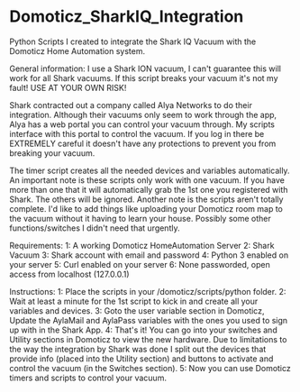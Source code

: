 # Domoticz_SharkIQ_Integration
Python Scripts I created to integrate the Shark IQ Vacuum with the Domoticz Home Automation system.

General information:
I use a Shark ION vacuum, I can't guarantee this will work for all Shark vacuums. If this script breaks your vacuum it's not my fault! USE AT YOUR OWN RISK!

Shark contracted out a company called Alya Networks to do their integration. Although their vacuums only seem to work through the app, Alya has a web portal you can control your vacuum through. My scripts interface with this portal to control the vacuum. If you log in there be EXTREMELY careful it doesn't have any protections to prevent you from breaking your vacuum.

The timer script creates all the needed devices and variables automatically. An important note is these scripts only work with one vacuum. If you have more than one that it will automatically grab the 1st one you registered with Shark. The others will be ignored. Another note is the scripts aren't totally complete. I'd like to add things like uploading your Domoticz room map to the vacuum without it having to learn your house. Possibly some other functions/switches I didn't need that urgently.

Requirements:
1: A working Domoticz HomeAutomation Server
2: Shark Vacuum
3: Shark account with email and password
4: Python 3 enabled on your server
5: Curl enabled on your server
6: None passworded, open access from localhost (127.0.0.1)

Instructions:
1: Place the scripts in your /domoticz/scripts/python folder.
2: Wait at least a minute for the 1st script to kick in and create all your variables and devices.
3: Goto the user variable section in Domoticz, Update the AylaMail and AylaPass variables with the ones you used to sign up with in the Shark App.
4: That's it! You can go into your switches and Utility sections in Domoticz to view the new hardware. Due to limitations to the way the integration by Shark was done I split out the devices that provide info (placed into the Utility section) and buttons to activate and control the vacuum (in the Switches section).
5: Now you can use Domoticz timers and scripts to control your vacuum.
